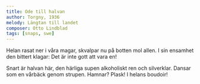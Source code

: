 ```yaml
---
title: Ode till halvan
author: Torgny, 1936
melody: Längtan till landet
composer: Otto Lindblad
tags: [snaps, swe]
---
```


Helan rasat ner i våra magar,
skvalpar nu på botten mol allen.
I sin ensamhet den bittert klagar:
Det är inte gott att vara en!

Snart är halvan här, den härliga supen
alkoholiskt ren och silverklar.
Dansar som en vårbäck genom strupen.
Hamnar? Plask! I helans boudoir!
